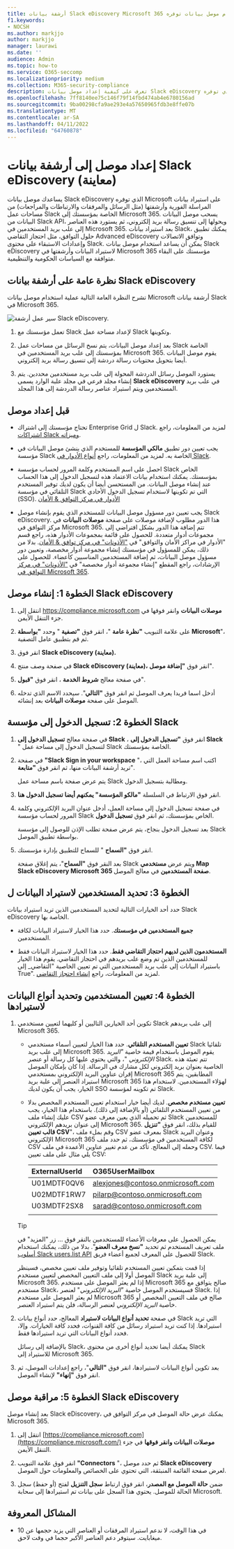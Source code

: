```yaml
---
title: أرشفة بيانات Slack eDiscovery Microsoft 365 باستخدام موصل بيانات توفره Microsoft
f1.keywords:
- NOCSH
ms.author: markjjo
author: markjjo
manager: laurawi
ms.date: ''
audience: Admin
ms.topic: how-to
ms.service: O365-seccomp
ms.localizationpriority: medium
ms.collection: M365-security-compliance
description: تعرف على كيفية إعداد موصل بيانات Slack eDiscovery الذي توفره Microsoft واستخدامه لاستيراد بيانات المراسلة الفورية وأرشفتها.
ms.openlocfilehash: 7ff8140ee75c146f79f14fbd474ab4e6780156ad
ms.sourcegitcommit: 9ba00298cfa9ae293e4a57650965fdb3e8ffe07b
ms.translationtype: MT
ms.contentlocale: ar-SA
ms.lasthandoff: 04/11/2022
ms.locfileid: "64760878"
---
```

# <a name="set-up-a-connector-to-archive-slack-ediscovery-data-preview"></a>إعداد موصل إلى أرشفة بيانات Slack eDiscovery (معاينة)

يساعدك موصل بيانات Slack eDiscovery الذي توفره Microsoft على استيراد بيانات المراسلة الفورية وأرشفتها (مثل الرسائل والمرفقات والارتباطات والمراجعات) من مساحات عمل Slack الخاصة بمؤسستك إلى Microsoft 365. يسحب موصل البيانات البيانات من Slack API، ويحولها إلى تنسيق رسالة بريد إلكتروني، ثم يستورد هذه العناصر إلى علب بريد المستخدمين في Microsoft 365. بعد استيراد بيانات Slack، يمكنك تطبيق حلول التوافق، مثل احتجاز التقاضي Advanced eDiscovery وتوافق الاتصالات وإعدادات الاستبقاء على محتوى Slack. يمكن أن يساعد استخدام موصل بيانات Slack eDiscovery لاستيراد البيانات وأرشفتها في Microsoft 365 مؤسستك على البقاء متوافقة مع السياسات الحكومية والتنظيمية.

## <a name="overview-of-archiving-slack-ediscovery-data"></a>نظرة عامة على أرشفة بيانات Slack eDiscovery

تشرح النظرة العامة التالية عملية استخدام موصل بيانات Microsoft أرشفة بيانات Slack في Microsoft 365.

![سير عمل أرشفة Slack eDiscovery.](../media/SlackMSFTConnectorWorkflow.png)

1. تعمل مؤسستك مع Slack لإعداد مساحة عمل Slack وتكوينها.

2. بعد إعداد موصل البيانات، يتم نسخ الرسائل من مساحات عمل Slack الخاصة بمؤسستك إلى علب بريد المستخدمين في Microsoft 365. يقوم موصل البيانات أيضا بتحويل محتويات رسالة دردشة إلى تنسيق رسالة بريد إلكتروني.

3. يستورد الموصل رسائل الدردشة المحولة إلى علب بريد مستخدمين محددين. يتم إنشاء مجلد فرعي في مجلد علبة الوارد يسمى **Slack eDiscovery** في علب بريد المستخدمين ويتم استيراد عناصر رسالة الدردشة إلى هذا المجلد.

## <a name="before-you-set-up-a-connector"></a>قبل إعداد موصل

- تحتاج مؤسستك إلى اشتراك Enterprise Grid ل Slack. لمزيد من المعلومات، راجع [اشتراكات Slack وميزاته](https://slack.com/intl/en-gb/help/articles/115003205446-Slack-subscriptions-and-features-).

- يجب تعيين دور تطبيق **مالكي المؤسسة** للمستخدم الذي ينشئ موصل البيانات في مؤسسة Slack الخاصة به. لمزيد من المعلومات، راجع [أنواع الأدوار في Slack](https://slack.com/intl/en-gb/help/articles/360018112273-Types-of-roles-in-Slack).

- احصل على اسم المستخدم وكلمة المرور لحساب مؤسسة Slack الخاص بمؤسستك. يمكنك استخدام بيانات الاعتماد هذه لتسجيل الدخول إلى هذا الحساب عند إنشاء موصل البيانات. من المستحسن أيضا أن يكون لديك توفير المستخدم التلقائي في مؤسسة Slack التي تم تكوينها لاستخدام تسجيل الدخول الأحادي (SSO). [الأدوار في مركز التوافق & الأمان](../security/office-365-security/permissions-in-the-security-and-compliance-center.md#roles-in-the-security--compliance-center)

- يجب تعيين دور مسؤول موصل البيانات للمستخدم الذي يقوم بإنشاء موصل Slack eDiscovery. هذا الدور مطلوب لإضافة موصلات على صفحة **موصلات البيانات** في مركز التوافق في Microsoft 365. تتم إضافة هذا الدور بشكل افتراضي إلى مجموعات أدوار متعددة. للحصول على قائمة بمجموعات الأدوار هذه، راجع قسم "الأدوار في مراكز الأمان والتوافق" في ["الأذونات" في مركز توافق & الأمان](../security/office-365-security/permissions-in-the-security-and-compliance-center.md#roles-in-the-security--compliance-center). بدلا من ذلك، يمكن للمسؤول في مؤسستك إنشاء مجموعة أدوار مخصصة، وتعيين دور مسؤول موصل البيانات، ثم إضافة المستخدمين المناسبين كأعضاء. للحصول على الإرشادات، راجع المقطع "إنشاء مجموعة أدوار مخصصة" في ["الأذونات" في مركز التوافق في Microsoft 365](microsoft-365-compliance-center-permissions.md#create-a-custom-role-group).

## <a name="step-1-create-a-slack-ediscovery-connector"></a>الخطوة 1: إنشاء موصل Slack eDiscovery

1. انتقل إلى <https://compliance.microsoft.com> **موصلات البيانات** وانقر فوقها في جزء التنقل الأيمن.

2. على علامة التبويب **"نظرة عامة** "، انقر فوق **"تصفية** " وحدد **"بواسطة Microsoft**"، ثم قم بتطبيق عامل التصفية.

3. انقر فوق **Slack eDiscovery (معاينة).**

4. في صفحة وصف منتج **Slack eDiscovery (معاينة)،** انقر فوق **"إضافة موصل**".

5. في صفحة معالج **شروط الخدمة** ، انقر فوق **"قبول**".

6. أدخل اسما فريدا يعرف الموصل ثم انقر فوق **"التالي**". سيحدد الاسم الذي تدخله الموصل على صفحة **موصلات البيانات** بعد إنشائه.

## <a name="step-2-sign-into-your-slack-organization"></a>الخطوة 2: تسجيل الدخول إلى مؤسسة Slack

1. في صفحة معالج **تسجيل الدخول إلى Slack** ، انقر فوق **"تسجيل الدخول إلى Slack** " لتسجيل الدخول إلى مساحة عمل Slack الخاصة بمؤسستك.

2. في صفحة **"Slack Sign in your workspace** "، اكتب اسم مساحة العمل التي تريد أرشفة البيانات منها، ثم انقر فوق **"متابعة**".

   يتم عرض صفحة باسم مساحة عمل Slack ومطالبة بتسجيل الدخول.

3. انقر فوق الارتباط في السلسلة **"مالكو المؤسسة" يمكنهم أيضا تسجيل الدخول هنا**.

4. في صفحة تسجيل الدخول إلى مساحة العمل، أدخل عنوان البريد الإلكتروني وكلمة المرور لحساب مؤسسة Slack الخاص بمؤسستك، ثم انقر فوق **تسجيل الدخول**.

   بعد تسجيل الدخول بنجاح، يتم عرض صفحة تطلب الإذن للوصول إلى مؤسسة Slack بواسطة تطبيق الموصل.

5. انقر فوق **"السماح** " للسماح للتطبيق بإدارة مؤسستك.

   بعد النقر فوق **"السماح**"، يتم إغلاق صفحة Slack ويتم عرض **مستخدمي Map Slack eDiscovery Microsoft 365 صفحة المستخدمين** في معالج الموصل.

## <a name="step-3-specify-the-users-to-import-data-for"></a>الخطوة 3: تحديد المستخدمين لاستيراد البيانات ل

حدد أحد الخيارات التالية لتحديد المستخدمين الذين تريد استيراد بيانات Slack eDiscovery الخاصة بها.

- **جميع المستخدمين في مؤسستك**. حدد هذا الخيار لاستيراد البيانات لكافة المستخدمين.

- **المستخدمون الذين لديهم احتجاز التقاضي فقط**. حدد هذا الخيار لاستيراد البيانات فقط للمستخدمين الذين تم وضع علب بريدهم في احتجاز التقاضي. يقوم هذا الخيار باستيراد البيانات إلى علب بريد المستخدمين التي تم تعيين الخاصية "التقاضي_ إلى True". لمزيد من المعلومات، راجع [إنشاء احتجاز التقاضي](create-a-litigation-hold.md).

## <a name="step-4-map-users-and-select-data-types-to-import"></a>الخطوة 4: تعيين المستخدمين وتحديد أنواع البيانات لاستيرادها

1. تكوين أحد الخيارين التاليين أو كليهما لتعيين مستخدمي Slack إلى علب بريدهم Microsoft 365.

   - **تعيين المستخدم التلقائي**. حدد هذا الخيار لتعيين أسماء مستخدمي Slack تلقائيا إلى علب بريد Microsoft 365. يقوم الموصل باستخدام قيمة خاصية *"البريد الإلكتروني* "، والتي يحتوي عليها كل رسالة أو عنصر Slack. تتم تعبئة هذه الخاصية بعنوان بريد إلكتروني لكل مشارك في الرسالة. إذا كان بإمكان الموصل إقران عناوين البريد الإلكتروني بمستخدمي Microsoft 365 المطابقين، يتم استيراد العنصر إلى علبة بريد Microsoft 365 لهؤلاء المستخدمين. لاستخدام هذا الخيار، يجب أن يكون لديك SSO تم تكوينه لمؤسسة Slack.

   - **تعيين مستخدم مخصص**. لديك أيضا خيار استخدام تعيين المستخدم المخصص بدلا من تعيين المستخدم التلقائي (أو بالإضافة إلى ذلك). باستخدام هذا الخيار، يجب عليك إنشاء ملف CSV ثم تحميله الذي يعين معرف عضو Slack للمستخدمين إلى عنوان بريدهم الإلكتروني Microsoft 365. للقيام بذلك، انقر فوق **"تنزيل قالب تعيين CSV**"، وقم بملء ملف CSV بمعرف عضو Slack وعنوان البريد الإلكتروني Microsoft 365 لكافة المستخدمين في مؤسستك، ثم حدد ملف CSV وحمله إلى المعالج. تأكد من عدم تغيير عناوين الأعمدة في ملف CSV. فيما يلي مثال على ملف تعيين CSV:

     |**ExternalUserId**  | **O365UserMailbox**   |
     |:-------------------|:-----------------------|
     | U01MDTF0QV6        | alexjones@contoso.onmicrosoft.com |
     | U02MDTF1RW7| pilarp@contoso.onmicrosoft.com|
     | U03MDTF2SX8 | sarad@contoso.onmicrosoft.com|
     |||

   > [!TIP]
   > يمكن الحصول على معرفات الأعضاء للمستخدمين بالنقر فوق ... زر "المزيد" في ملف تعريف المستخدم ثم تحديد **"نسخ معرف العضو**". بدلا من ذلك، يمكنك استخدام [أسلوب Slack users.list API](https://api.slack.com/methods/users.list) للحصول على المعرف لجميع أعضاء فريق Slack.

   إذا قمت بتمكين تعيين المستخدم تلقائيا وتوفير ملف تعيين مخصص، فسينظر الموصل أولا إلى ملف التعيين المخصص لتعيين مستخدم Slack إلى علبة بريد Microsoft 365. إذا لم يعثر الموصل على مستخدم Microsoft 365 صالح يتوافق مع مستخدم Slack، فسيستخدم الموصل خاصية *"البريد الإلكتروني*" لعنصر Slack. إذا لم يعثر الموصل على مستخدم Microsoft 365 صالح في ملف التعيين المخصص أو خاصية *البريد الإلكتروني* لعنصر الرسالة، فلن يتم استيراد العنصر.

2. في صفحة **تحديد أنواع البيانات لاستيراد** المعالج، حدد أنواع بيانات Slack التي تريد استيرادها. إذا كنت تريد استيراد رسائل من كافة القنوات، فحدد كافة الخيارات. وإلا، فحدد أنواع البيانات التي تريد استيرادها فقط.

     بالإضافة إلى رسائل Slack، يمكنك أيضا تحديد أنواع أخرى من محتوى Slack للاستيراد إلى Microsoft 365. 

3. بعد تكوين أنواع البيانات لاستيرادها، انقر فوق **"التالي**"، راجع إعدادات الموصل، ثم انقر فوق **"إنهاء"** لإنشاء الموصل.

## <a name="step-5-monitor-the-slack-ediscovery-connector"></a>الخطوة 5: مراقبة موصل Slack eDiscovery

بعد إنشاء موصل Slack eDiscovery، يمكنك عرض حالة الموصل في مركز التوافق في Microsoft 365.

1. انتقل إلى [https://compliance.microsoft.com](https://compliance.microsoft.com/) **موصلات البيانات وانقر فوقها** في جزء التنقل الأيمن.

2. انقر فوق علامة التبويب **"Connectors** "، ثم حدد موصل **Slack eDiscovery** لعرض صفحة القائمة المنبثقة، التي تحتوي على الخصائص والمعلومات حول الموصل.

3. ضمن **حالة الموصل مع المصدر**، انقر فوق ارتباط **سجل التنزيل** لفتح (أو حفظ) سجل الحالة للموصل. يحتوي هذا السجل على بيانات تم استيرادها إلى سحابة Microsoft.

## <a name="known-issues"></a>المشاكل المعروفة

- في هذا الوقت، لا ندعم استيراد المرفقات أو العناصر التي يزيد حجمها عن 10 ميغابايت. سيتوفر دعم العناصر الأكبر حجما في وقت لاحق.
